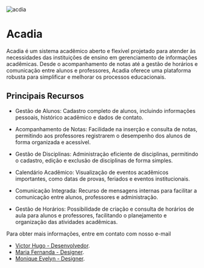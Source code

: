 ![acdia](https://github.com/victorhug01/acadia/assets/106313212/07a7b0e6-1658-4dc8-99d5-e9cb0192b021)

# Acadia

Acadia é um sistema acadêmico aberto e flexível projetado para atender às necessidades das instituições de ensino em gerenciamento de informações acadêmicas. Desde o acompanhamento de notas até a gestão de horários e comunicação entre alunos e professores, Acadia oferece uma plataforma robusta para simplificar e melhorar os processos educacionais.

## Principais Recursos

  - Gestão de Alunos: Cadastro completo de alunos, incluindo informações pessoais, histórico acadêmico e dados de contato.
  
  - Acompanhamento de Notas: Facilidade na inserção e consulta de notas, permitindo aos professores registrarem o desempenho dos alunos de forma organizada e acessível.
  
  - Gestão de Disciplinas: Administração eficiente de disciplinas, permitindo o cadastro, edição e exclusão de disciplinas de forma simples.
  
  - Calendário Acadêmico: Visualização de eventos acadêmicos importantes, como datas de provas, feriados e eventos institucionais.
  
  - Comunicação Integrada: Recurso de mensagens internas para facilitar a comunicação entre alunos, professores e administração.
  
  - Gestão de Horários: Possibilidade de criação e consulta de horários de aula para alunos e professores, facilitando o planejamento e organização das atividades acadêmicas.

Para obter mais informações, entre em contato com nosso e-mail

  - [Victor Hugo - Desenvolvedor](victor.pereira178@etec.sp.gov.br).
  - [Maria Fernanda - Designer](maria.francoia@etec.sp.gov.br).
  - [Monique Evelyn - Designer](monique.santos122@etec.sp.gov.br).
